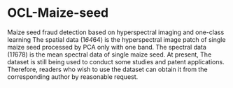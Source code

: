 # OCL-Maize-seed
Maize seed fraud detection based on hyperspectral imaging and one-class learning
The spatial data (1*64*64) is the hyperspectral image patch of single maize seed processed by PCA only with one band.
The spectral data (1*1*678) is the mean spectral data of single maize seed.
At present, The dataset is still being used to conduct some studies and patent applications. Therefore, readers who wish to use the dataset can obtain it from the corresponding author by reasonable request.
